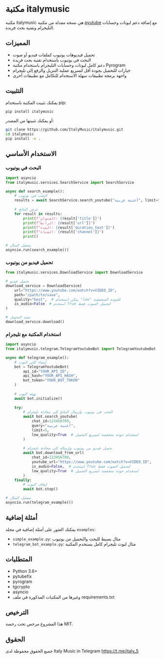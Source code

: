 # مكتبة italymusic

مكتبة italymusic هي نسخة معدلة من مكتبة [pyutube](https://github.com/Hetari/pyutube) مع إضافة دعم لبوتات وحسابات التليجرام وتقنية بحث فريدة.

## المميزات

- تحميل فيديوهات يوتيوب كملفات فيديو أو صوت
- البحث في يوتيوب باستخدام تقنية بحث فريدة
- دعم كامل لبوتات وحسابات التليجرام باستخدام مكتبة Pyrogram
- خيارات للتحميل بجودة أقل لتسريع عملية التنزيل والرفع إلى تليجرام
- واجهة برمجة تطبيقات سهلة الاستخدام للتكامل مع تطبيقات أخرى

## التثبيت

يمكنك تثبيت المكتبة باستخدام pip:

```bash
pip install italymusic
```

أو يمكنك تثبيتها من المصدر:

```bash
git clone https://github.com/ItalyMusic/italymusic.git
cd italymusic
pip install -e .
```

## الاستخدام الأساسي

### البحث في يوتيوب

```python
import asyncio
from italymusic.services.SearchService import SearchService

async def search_example():
    # البحث في يوتيوب
    results = await SearchService.search_youtube("أغنية عربية", limit=5)
    
    # عرض النتائج
    for result in results:
        print(f"العنوان: {result['title']}")
        print(f"الرابط: {result['url']}")
        print(f"المدة: {result['duration_text']}")
        print(f"القناة: {result['channel']}")
        print()

# تشغيل المثال
asyncio.run(search_example())
```

### تحميل فيديو من يوتيوب

```python
from italymusic.services.DownloadService import DownloadService

# تحميل فيديو
download_service = DownloadService(
    url="https://www.youtube.com/watch?v=VIDEO_ID",
    path="/path/to/save",
    quality="best",  # يمكن استخدام "low" للجودة المنخفضة
    is_audio=False  # استخدم True لتحميل الصوت فقط
)

# تنفيذ التحميل
download_service.download()
```

### استخدام المكتبة مع تليجرام

```python
import asyncio
from italymusic.telegram.TelegramYoutubeBot import TelegramYoutubeBot

async def telegram_example():
    # إنشاء كائن البوت
    bot = TelegramYoutubeBot(
        api_id="YOUR_API_ID",
        api_hash="YOUR_API_HASH",
        bot_token="YOUR_BOT_TOKEN"
    )
    
    # تهيئة البوت
    await bot.initialize()
    
    try:
        # البحث في يوتيوب وإرسال النتائج إلى محادثة تليجرام
        await bot.search_youtube(
            chat_id=123456789,
            query="أغنية عربية",
            limit=5,
            low_quality=True  # استخدام جودة منخفضة لتسريع التحميل
        )
        
        # تحميل فيديو من يوتيوب وإرساله إلى محادثة تليجرام
        await bot.download_from_url(
            chat_id=123456789,
            youtube_url="https://www.youtube.com/watch?v=VIDEO_ID",
            is_audio=False,  # استخدم True لتحميل الصوت فقط
            low_quality=True  # استخدام جودة منخفضة لتسريع التحميل
        )
    finally:
        # إيقاف البوت
        await bot.stop()

# تشغيل المثال
asyncio.run(telegram_example())
```

## أمثلة إضافية

يمكنك العثور على أمثلة إضافية في مجلد `examples`:

- `simple_example.py`: مثال بسيط للبحث والتحميل من يوتيوب
- `telegram_bot_example.py`: مثال لبوت تليجرام كامل يستخدم المكتبة

## المتطلبات

- Python 3.6+
- pytubefix
- pyrogram
- tgcrypto
- asyncio
- وغيرها من المكتبات المذكورة في ملف requirements.txt

## الترخيص

هذا المشروع مرخص تحت رخصة MIT.

## الحقوق

جميع الحقوق محفوظة لدى Italy Music in Telegram https://t.me/italy_5

